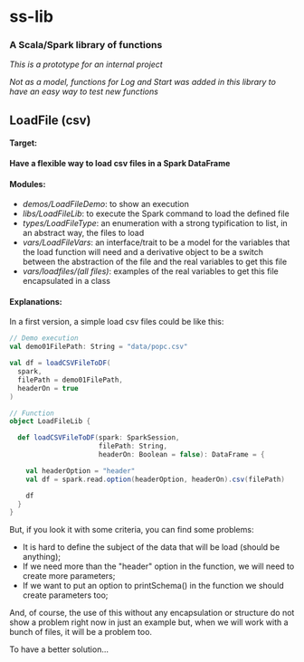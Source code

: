 # ss-lib
### A Scala/Spark library of functions

*This is a prototype for an internal project*

*Not as a model, functions for Log and Start was added in this library to have an easy way to test new functions*

## LoadFile (csv)

#### Target:
**Have a flexible way to load csv files in a Spark DataFrame**

#### Modules:
- *demos/LoadFileDemo*: to show an execution
- *libs/LoadFileLib*: to execute the Spark command to load the defined file
- *types/LoadFileType*: an enumeration with a strong typification to list, in an abstract way, the files to load
- *vars/LoadFileVars*: an interface/trait to be a model for the variables that the load function will need and a derivative object to be a switch between the abstraction of the file and the real variables to get this file
- *vars/loadfiles/(all files)*: examples of the real variables to get this file encapsulated in a class

#### Explanations:

In a first version, a simple load csv files could be like this:
```scala
// Demo execution
val demo01FilePath: String = "data/popc.csv"

val df = loadCSVFileToDF(
  spark,
  filePath = demo01FilePath,
  headerOn = true
)

// Function
object LoadFileLib {

  def loadCSVFileToDF(spark: SparkSession,
                      filePath: String,
                      headerOn: Boolean = false): DataFrame = {

    val headerOption = "header"
    val df = spark.read.option(headerOption, headerOn).csv(filePath)

    df
  }
}
```
But, if you look it with some criteria, you can find some problems:
- It is hard to define the subject of the data that will be load (should be anything);
- If we need more than the "header" option in the function, we will need to create more parameters;
- If we want to put an option to printSchema() in the function we should create parameters too;

And, of course, the use of this without any encapsulation or structure do not show a problem right now in just an example but, when we will work with a bunch of files, it will be a problem too.

To have a better solution...